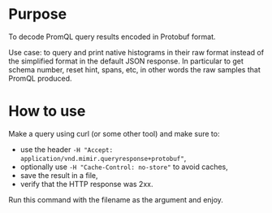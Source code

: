 # Purpose

To decode PromQL query results encoded in Protobuf format.

Use case: to query and print native histograms in their raw format instead
of the simplified format in the default JSON response. In particular to get
schema number, reset hint, spans, etc, in other words the raw samples that
PromQL produced.

# How to use

Make a query using curl (or some other tool) and make sure to:

- use the header `-H "Accept: application/vnd.mimir.queryresponse+protobuf"`,
- optionally use `-H "Cache-Control: no-store"` to avoid caches,
- save the result in a file,
- verify that the HTTP response was 2xx.

Run this command with the filename as the argument and enjoy.
